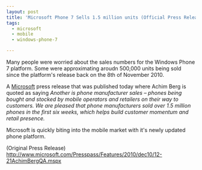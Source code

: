```yaml
---
layout: post
title: 'Microsoft Phone 7 Sells 1.5 million units (Official Press Release)'
tags:
  - microsoft
  - mobile
  - windows-phone-7

---
```


Many people were worried about the sales numbers for the Windows Phone 7 platform. Some were approximating aroudn 500,000 units being sold since the platform's release back on the 8th of November 2010.

A <a class="wikinvest-suggestion-link" articletype="company" articletitle="TWljcm9zb2Z0_0" target="_blank" href="http://www.wikinvest.com/stock/Microsoft_(MSFT)" ticker="NASDAQ%3AMSFT">Microsoft</a> press release that was published today where Achim Berg is quoted as saying
<cite title="Achim Berg on Windows Phone 7 sales numbers">Another is phone manufacturer sales – phones being bought and stocked by mobile operators and retailers on their way to customers. We are pleased that phone manufacturers sold over 1.5 million phones in the first six weeks, which helps build customer momentum and retail presence.</cite>

Microsoft is quickly biting into the mobile market with it's newly updated phone platform.

(Original Press Release)
<a href="http://www.microsoft.com/Presspass/Features/2010/dec10/12-21AchimBergQA.mspx" title="1.5 million windows phone 7 units sold"> http://www.microsoft.com/Presspass/Features/2010/dec10/12-21AchimBergQA.mspx</a>
